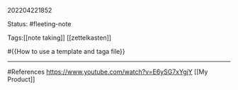 202204221852

Status: #fleeting-note 

Tags:[[note taking]] [[zettelkasten]]

#{{How to use a template and taga  file}}



___
#References
https://www.youtube.com/watch?v=E6ySG7xYgjY
[[My Product]]

